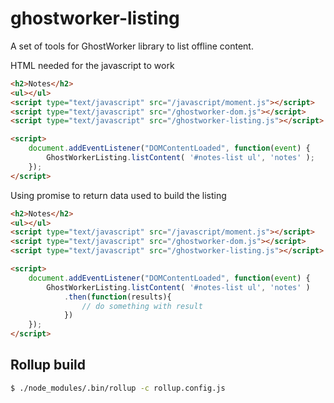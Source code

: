 # ghostworker-listing

A set of tools for GhostWorker library to list offline content.


HTML needed for the javascript to work
``` html
<h2>Notes</h2>
<ul></ul>
<script type="text/javascript" src="/javascript/moment.js"></script>
<script type="text/javascript" src="/ghostworker-dom.js"></script>
<script type="text/javascript" src="/ghostworker-listing.js"></script>

<script>
    document.addEventListener("DOMContentLoaded", function(event) {
        GhostWorkerListing.listContent( '#notes-list ul', 'notes' );
    });
</script>
```


Using promise to return data used to build the listing
``` html
<h2>Notes</h2>
<ul></ul>
<script type="text/javascript" src="/javascript/moment.js"></script>
<script type="text/javascript" src="/ghostworker-dom.js"></script>
<script type="text/javascript" src="/ghostworker-listing.js"></script>

<script>
    document.addEventListener("DOMContentLoaded", function(event) {
        GhostWorkerListing.listContent( '#notes-list ul', 'notes' )
            .then(function(results){
                // do something with result
            })
    });
</script>
```




## Rollup build

``` bash
$ ./node_modules/.bin/rollup -c rollup.config.js
```
